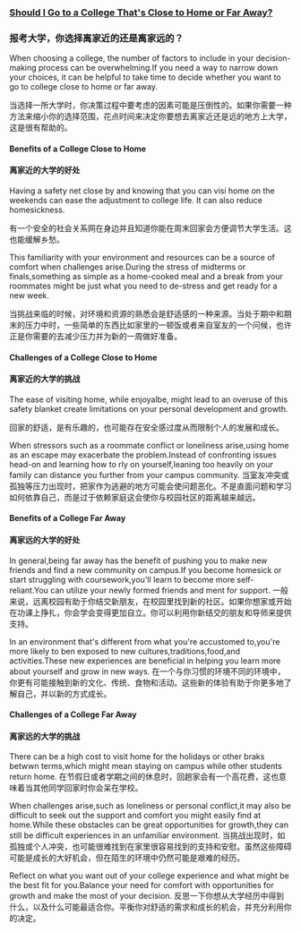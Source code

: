 ### [Should I Go to a College That's Close to Home or Far Away?](https://web.shanbay.com/reading/web-news/articles/mtttz)
### 报考大学，你选择离家近的还是离家远的？

When choosing a college, the number of factors to include in your decision-making process can be overwhelming.If you need a way to narrow down your choices, it can be helpful to take time to decide whether you want to go to college close to home or far away.

当选择一所大学时，你决策过程中要考虑的因素可能是压倒性的。如果你需要一种方法来缩小你的选择范围，花点时间来决定你要想去离家近还是远的地方上大学，这是很有帮助的。

#### Benefits of a College Close to Home
#### 离家近的大学的好处

Having a safety net close by and knowing that you can visi home on the weekends can ease the adjustment to college life. It can also reduce homesickness.

有一个安全的社会关系网在身边并且知道你能在周末回家会方便调节大学生活。这也能缓解乡愁。

This familiarity with your environment and resources can be a source of comfort when challenges arise.During the stress of midterms or finals,something as simple as a home-cooked meal and a break from your roommates might be just what you need to de-stress and get ready for a new week.

当挑战来临的时候，对环境和资源的熟悉会是舒适感的一种来源。当处于期中和期末的压力中时，一些简单的东西比如家里的一顿饭或者来自室友的一个问候，也许正是你需要的去减少压力并为新的一周做好准备。

#### Challenges of a College Close to Home
#### 离家近的大学的挑战

The ease of visiting home, while enjoyalbe, might lead to an overuse of this safety blanket create limitations on your personal development and growth.

回家的舒适，是有乐趣的，也可能存在安全感过度从而限制个人的发展和成长。

When stressors such as a roommate conflict or loneliness arise,using home as an escape may exacerbate the problem.Instead of confronting issues head-on and learning how to rly on yourself,leaning too heavily on your family can distance you further from your campus community.
当室友冲突或孤独等压力出现时，把家作为逃避的地方可能会使问题恶化。不是直面问题和学习如何依靠自己，而是过于依赖家庭这会使你与校园社区的距离越来越远。

#### Benefits of a College Far Away
#### 离家远的大学的好处

In general,being far away has the benefit of pushing you to make new friends and find a new community on campus.If you become homesick or start struggling with coursework,you'll learn to become more self-reliant.You can utilize your newly formed friends and ment for support.
一般来说，远离校园有助于你结交新朋友，在校园里找到新的社区。如果你想家或开始在功课上挣扎，你会学会变得更加自立。你可以利用你新结交的朋友和导师来提供支持。

In an environment that's different from what you're accustomed to,you're more likely to ben exposed to new cultures,traditions,food,and activities.These new experiences are beneficial in helping you learn more about yourself and grow in new ways.
在一个与你习惯的环境不同的环境中，你更有可能接触到新的文化、传统、食物和活动。这些新的体验有助于你更多地了解自己，并以新的方式成长。

#### Challenges of a College Far Away
#### 离家远的大学的挑战
There can be a high cost to visit home for the holidays or other braks betwwn terms,which might mean staying on campus while other students return home.
在节假日或者学期之间的休息时，回趟家会有一个高花费，这也意味着当其他同学回家时你会呆在学校。

When challenges arise,such as loneliness or personal conflict,it may also be difficult to seek out the support and comfort you might easily find at home.While these obstacles can be great opportunities for growth,they can still be difficult experiences in an unfamiliar environment.
当挑战出现时，如孤独或个人冲突，也可能很难找到在家里很容易找到的支持和安慰。虽然这些障碍可能是成长的大好机会，但在陌生的环境中仍然可能是艰难的经历。

Reflect on what you want out of your college experience and what might be the best fit for you.Balance your need for comfort with opportunities for growth and make the most of your decision.
反思一下你想从大学经历中得到什么，以及什么可能最适合你。平衡你对舒适的需求和成长的机会，并充分利用你的决定。